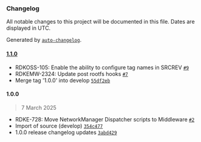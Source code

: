 ### Changelog

All notable changes to this project will be documented in this file. Dates are displayed in UTC.

Generated by [`auto-changelog`](https://github.com/CookPete/auto-changelog).

#### [1.1.0](https://github.com/rdkcentral/meta-rdk-auxiliary/compare/1.0.0...1.1.0)

- RDKOSS-105: Enable the ability to configure tag names in SRCREV [`#9`](https://github.com/rdkcentral/meta-rdk-auxiliary/pull/9)
- RDKEMW-2324: Update post rootfs hooks [`#7`](https://github.com/rdkcentral/meta-rdk-auxiliary/pull/7)
- Merge tag '1.0.0' into develop [`55df2eb`](https://github.com/rdkcentral/meta-rdk-auxiliary/commit/55df2eb5c18508244b8287a2781a3837b91a32c3)

#### 1.0.0

> 7 March 2025

- RDKE-728: Move NetworkManager Dispatcher scripts to Middleware [`#2`](https://github.com/rdkcentral/meta-rdk-auxiliary/pull/2)
- Import of source (develop) [`354c477`](https://github.com/rdkcentral/meta-rdk-auxiliary/commit/354c4771a80d184870662445b0bcfcba40272e45)
- 1.0.0 release changelog updates [`3abd429`](https://github.com/rdkcentral/meta-rdk-auxiliary/commit/3abd429e1213cdb0fa2633794600a01ff0cf5018)
